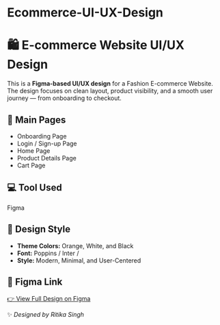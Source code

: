 # Ecommerce-UI-UX-Design
# 🛍️ E-commerce Website UI/UX Design  

This is a **Figma-based UI/UX design** for a Fashion E-commerce Website.  
The design focuses on clean layout, product visibility, and a smooth user journey — from onboarding to checkout.  

## 🎯 **Main Pages**
- Onboarding Page  
- Login / Sign-up Page  
- Home Page  
- Product Details Page  
- Cart Page  

## 💻 **Tool Used**
Figma  

## 🎨 **Design Style**
- **Theme Colors:** Orange, White, and Black  
- **Font:** Poppins / Inter /  
- **Style:** Modern, Minimal, and User-Centered  

## 🔗 **Figma Link**
[👉 View Full Design on Figma](https://www.figma.com/proto/A58EjZ1NiyMudQ8ANShxKT/Task-3-E-commerce-app?page-id=0%3A1&node-id=3-3&viewport=47%2C252%2C0.2&t=VdqTTAPzxqzSSXCm-1&scaling=scale-down&content-scaling=fixed&starting-point-node-id=3%3A3)

✨ *Designed by Ritika Singh*
